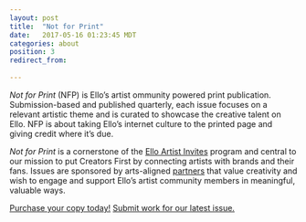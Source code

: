 ```yaml
---
layout: post
title:  "Not for Print"
date:   2017-05-16 01:23:45 MDT
categories: about
position: 3
redirect_from:
  
---
```


*Not for Print* (NFP) is Ello’s artist ommunity powered print publication. Submission-based and published quarterly, each issue focuses on a relevant artistic theme and is curated to showcase the creative talent on Ello. NFP is about taking Ello’s internet culture to the printed page and giving credit where it’s due.

*Not for Print* is a cornerstone of the [Ello Artist Invites](https://ello.co/discover/artist-invites) program and central to our mission to put Creators First by connecting artists with brands and their fans. Issues are sponsored by arts-aligned [partners](https://ello.co/wtf/about/brands/) that value creativity and wish to engage and support Ello’s artist community members in meaningful, valuable ways.

[Purchase your copy today!](https://notforprint.co/)
[Submit work for our latest issue.](https://ello.co/discover/not-for-print)
